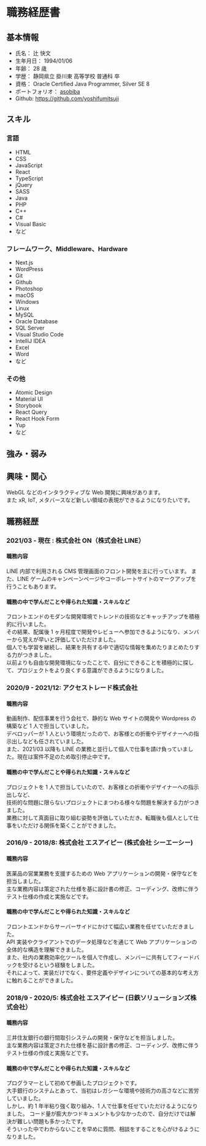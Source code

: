 # 職務経歴書

## 基本情報

- 氏名： 辻 快文
- 生年月日： 1994/01/06
- 年齢： 28 歳
- 学歴： 静岡県立 掛川東 高等学校 普通科 卒
- 資格： Oracle Certified Java Programmer, Silver SE 8
- ポートフォリオ： [asobiba](https://asobiba-yt.net)
- Github: https://github.com/yoshifumitsuji

## スキル

### 言語

- HTML
- CSS
- JavaScript
- React
- TypeScript
- jQuery
- SASS
- Java
- PHP
- C++
- C#
- Visual Basic
- など

### フレームワーク、Middleware、Hardware

- Next.js
- WordPress
- Git
- Github
- Photoshop
- macOS
- Windows
- Linux
- MySQL
- Oracle Database
- SQL Server
- Visual Studio Code
- IntelliJ IDEA
- Excel
- Word
- など

### その他

- Atomic Design
- Material UI
- Storybook
- React Query
- React Hook Form
- Yup
- など

## 強み・弱み

## 興味・関心

WebGL などのインタラクティブな Web 開発に興味があります。<br>
また xR, IoT, メタバースなど新しい領域の表現ができるようになりたいです。

## 職務経歴

### 2021/03 - 現在 : 株式会社 ON（株式会社 LINE）

#### 職務内容

LINE 内部で利用される CMS 管理画面のフロント開発を主に行っています。
また、LINE ゲームのキャンペーンページやコーポレートサイトのマークアップを行うこともあります。

#### 職務の中で学んだことや得られた知識・スキルなど

フロントエンドのモダンな開発環境でトレンドの技術などキャッチアップを積極的に行いました。<br>
その結果、配属後 1 ヶ月程度で開発やレビューへ参加できるようになり、メンバーから覚えが早いと評価していただけました。<br>
個人でも学習を継続し、結果を共有する中で適切な情報を集めたりまとめたりする力がつきました。<br>
以前よりも自由な開発環境になったことで、自分にできることを積極的に探して、プロジェクトをより良くする意識ができるようになりました。

### 2020/9 - 2021/12: アクセストレード株式会社

#### 職務内容

動画制作、配信事業を行う会社で、静的な Web サイトの開発や Wordpress の構築など 1 人で担当していました。<br>
デベロッパーが 1 人という環境だったので、お客様との折衝やデザイナーへの指示出しなども任されていました。<br>
また、2021/03 以降も LINE の業務と並行して個人で仕事を請け負っていました。現在は案件不足のため取引停止中です。

#### 職務の中で学んだことや得られた知識・スキルなど

プロジェクトを 1 人で担当していたので、お客様との折衝やデザイナーへの指示出しなど、<br>
技術的な問題に限らないプロジェクトにまつわる様々な問題を解決する力がつきました。<br>
業務に対して真面目に取り組む姿勢を評価していただき、転職後も個人として仕事をいただける関係を築くことができました。

### 2016/9 - 2018/8: 株式会社 エスアイピー (株式会社 シーエーシー)

#### 職務内容

医薬品の営業業務を支援するための Web アプリケーションの開発・保守などを担当しました。<br>
主な業務内容は策定された仕様を基に設計書の修正、コーディング、改修に伴うテスト仕様の作成と実施などです。<br>

#### 職務の中で学んだことや得られた知識・スキルなど

フロントエンドからサーバーサイドにかけて幅広い業務を任せていただきました。<br>
API 実装やクライアントでのデータ処理などを通じて Web アプリケーションの全体的な構造を理解できました。<br>
また、社内の業務効率化ツールを個人で作成し、メンバーに共有してフィードバックを受けるという経験をしました。<br>
それによって、実装だけでなく、要件定義やデザインについての基本的な考え方に触れることができました。

### 2018/9 - 2020/5: 株式会社 エスアイピー (日鉄ソリューションズ株式会社）

#### 職務内容

三井住友銀行の銀行間取引システムの開発・保守などを担当しました。<br>
主な業務内容は策定された仕様を基に設計書の修正、コーディング、改修に伴うテスト仕様の作成と実施などです。<br>

#### 職務の中で学んだことや得られた知識・スキルなど

プログラマーとして初めて参画したプロジェクトです。<br>
大手銀行のシステムとあって、当初はレガシーな環境や技術力の高さなどに苦労していました。<br>
しかし、約 1 年半粘り強く取り組み、1 人で仕事を任せていただけるようになりました。
コード量が膨大かつドキュメントも少なかったので、自分だけでは解決が難しい問題も多かったです。<br>
そういった中でわからないことを早めに質問、相談をすることを心がけるようになりました。
